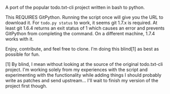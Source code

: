 A port of the popular todo.txt-cli project written in bash to python.

This REQUIRES GitPython. Running the script once will give you the URL to
download it. For `todo.py status` to work, it seems git 1.7.x is required. 
At least git 1.6.4 returns an exit status of 1 which causes an error and
prevents GitPython from completing the command. On a different machine, 1.7.4
works with it.

Enjoy, contribute, and feel free to clone. I'm doing this blind[1] as best as
possible for fun.

[1] By blind, I mean without looking at the source of the original todo.txt-cli
project. I'm working solely from my experiences with the script and
experimenting with the functionality while adding things I should probably write
as patches and send upstream... I'll wait to finish my version of the project
first though.
